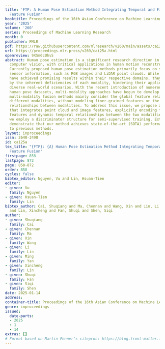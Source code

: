 ```yaml
---
title: 'FTP: A Human Pose Estimation Method Integrating Temporal and Fine-Grained
  Feature Fusion'
booktitle: Proceedings of the 16th Asian Conference on Machine Learning
year: '2025'
volume: '260'
series: Proceedings of Machine Learning Research
month: 0
publisher: PMLR
pdf: https://raw.githubusercontent.com/mlresearch/v260/main/assets/cai25a/cai25a.pdf
url: https://proceedings.mlr.press/v260/cai25a.html
openreview: 9XSm6cUhvS
abstract: Human pose estimation is a significant research direction in the field of
  computer vision, with critical applications in human motion reconstruction and analysis.
  Currently proposed human pose estimation methods primarily focus on single-modality
  sensor information, such as RGB images and LiDAR point clouds. While these methods
  have achieved promising results within their respective domains, they remain limited
  by the inherent deficiencies of each modality, hindering their applicability across
  diverse real-world scenarios. With the recent introduction of numerous multi-modality
  human pose datasets, multi-modality approaches have begun to develop. However, existing
  multi-modality fusion methods mainly consider the global feature relationships between
  different modalities, without modeling finer-grained features or the dynamic temporal
  relationships between modalities. To address this issue, we propose a novel pipeline
  that integrates point cloud and image features, explicitly encoding fine-grained
  features and dynamic temporal relationships between the two modalities. Additionally,
  we employ a discriminator structure for semi-supervised training. Extensive experiments
  demonstrate that our method achieves state-of-the-art (SOTA) performance compared
  to previous methods.
layout: inproceedings
issn: 2640-3498
id: cai25a
tex_title: "{FTP}: {A} Human Pose Estimation Method Integrating Temporal and Fine-Grained
  Feature Fusion"
firstpage: 858
lastpage: 872
page: 858-872
order: 858
cycles: false
bibtex_editor: Nguyen, Vu and Lin, Hsuan-Tien
editor:
- given: Vu
  family: Nguyen
- given: Hsuan-Tien
  family: Lin
bibtex_author: Cai, Shuqiang and Ma, Chennan and Wang, Xin and Lin, Li and Yan, Ming
  and Lin, Xincheng and Fan, Shuqi and Shen, Siqi
author:
- given: Shuqiang
  family: Cai
- given: Chennan
  family: Ma
- given: Xin
  family: Wang
- given: Li
  family: Lin
- given: Ming
  family: Yan
- given: Xincheng
  family: Lin
- given: Shuqi
  family: Fan
- given: Siqi
  family: Shen
date: 2025-01-14
address:
container-title: Proceedings of the 16th Asian Conference on Machine Learning
genre: inproceedings
issued:
  date-parts:
  - 2025
  - 1
  - 14
extras: []
# Format based on Martin Fenner's citeproc: https://blog.front-matter.io/posts/citeproc-yaml-for-bibliographies/
---
```

